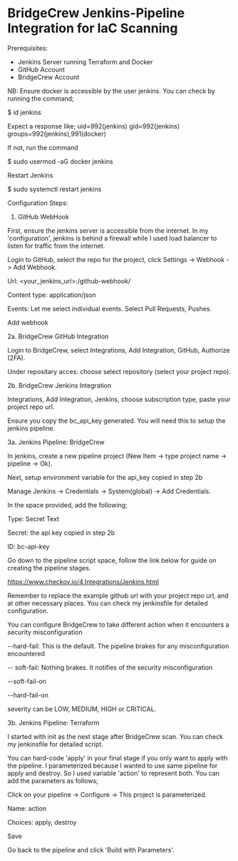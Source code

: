 <!DOCTYPE html>
<html>
<head>
 
</head>
<body>

# BridgeCrew Jenkins-Pipeline Integration for IaC Scanning

Prerequisites:

- Jenkins Server running Terraform and Docker
- GitHub Account
- BridgeCrew Account

NB: Ensure docker is accessible by the user jenkins. You can check by running the command;

$ id jenkins

Expect a response like; uid=992(jenkins) gid=992(jenkins) groups=992(jenkins),991(docker)

If not, run the command

$ sudo usermod -aG docker jenkins

Restart Jenkins

$ sudo systemctl restart jenkins

Configuration Steps:

1. GitHub WebHook

First, ensure the jenkins server is accessible from the internet. In my 'configuration', jenkins is behind a firewall while I used load balancer to listen for traffic from the internet. 

Login to GitHub, select the repo for the project, click Settings -> Webhook -> Add Webhook. 

Url: <your_jenkins_url>:<port>/github-webhook/

Content type: application/json

Events: Let me select individual events. Select Pull Requests, Pushes. 

Add webhook

2a. BridgeCrew GitHub Integration

Login to BridgeCrew, select Integrations, Add Integration, GitHub, Authorize (2FA).

Under repositary acces: choose select repository (select your project repo). 


2b. BridgeCrew Jenkins Integration

Integrations, Add Integration, Jenkins, choose subscription type, paste your project repo url. 

Ensure you copy the bc_api_key generated. You will need this to setup the jenkins pipeline.

3a. Jenkins Pipeline: BridgeCrew

In jenkins, create a new pipeline project (New Item -> type project name -> pipeline -> Ok). 

Next, setup environment variable for the api_key copied in step 2b

Manage Jenkins -> Credentials -> System(global) -> Add Credentials. 

In the space provided, add the following;

Type: Secret Text

Secret: the api key copied in step 2b

ID: bc-api-key

Go down to the pipeline script space, follow the link below for guide on creating the pipeline stages.

https://www.checkov.io/4.Integrations/Jenkins.html

Remember to replace the example github url with your project repo url, and at other necessary places. You can check my jenkinsfile for detailed configuration. 

You can configure BridgeCrew to take different action when it encounters a security misconfiguration

--hard-fail: This is the default. The pipeline brakes for any misconfiguration encountered

-- soft-fail: Nothing brakes. It notifies of the security misconfiguration

--soft-fail-on <severity>

--hard-fail-on <severity>

severity can be LOW, MEDIUM, HIGH or CRITICAL. 

3b. Jenkins Pipeline: Terraform

I started with init as the next stage after BridgeCrew scan. You can check my jenkinsfile for detailed script. 

You can hard-code 'apply' in your final stage if you only want to apply with the pipeline. I parameterized because I wanted to use same pipeline for apply and destroy. So I used variable 'action' to represent both. You can add the parameters as follows;

Click on your pipeline -> Configure -> This project is parameterized.

Name: action

Choices: apply, destroy

Save

Go back to the pipeline and click 'Build with Parameters'.

</body>
</html>